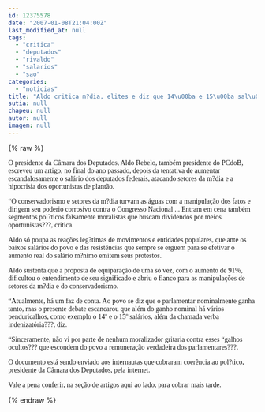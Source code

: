 ```yaml
---
id: 12375578
date: "2007-01-08T21:04:00Z"
last_modified_at: null
tags:
  - "critica"
  - "deputados"
  - "rivaldo"
  - "salarios"
  - "sao"
categories:
  - "noticias"
title: "Aldo critica m?dia, elites e diz que 14\u00ba e 15\u00ba sal\u00e1rio dos deputados s\u00e3o penduricalhos e ganhos ocultos"
sutia: null
chapeu: null
autor: null
imagem: null
---
```

{% raw %}
<p><P><FONT face=Verdana>O presidente da Câmara dos Deputados, Aldo Rebelo, também presidente do PCdoB, escreveu um artigo, no final do ano passado, depois da tentativa de aumentar escandalosamente o salário dos deputados federais, atacando setores da m?dia e a hipocrisia dos oportunistas de plantão.</FONT></P></p>
<p><P><FONT face=Verdana>“O conservadorismo e setores da m?dia turvam as águas com a manipulação dos fatos e dirigem seu poderio corrosivo contra o Congresso Nacional ... Entram em cena também segmentos pol?ticos falsamente moralistas que buscam dividendos por meios oportunistas???, critica.</FONT></P></p>
<p><P><FONT face=Verdana>Aldo só poupa as reações leg?timas de movimentos e entidades populares, que ante os baixos salários do povo e das resistências que sempre se erguem para se efetivar o aumento real do salário m?nimo emitem seus protestos. </FONT></P></p>
<p><P><FONT face=Verdana>Aldo sustenta que a proposta de equiparação de uma só vez, com o aumento de 91%, dificultou o entendimento de seu significado e abriu o flanco para as manipulações de setores da m?dia e do conservadorismo.</FONT></P><FONT face=Verdana></p>
<p><P>“Atualmente, há um faz de conta. Ao povo se diz que o parlamentar nominalmente ganha tanto, mas o presente debate escancarou que além do ganho nominal há vários penduricalhos, como exemplo o 14º e o 15º salários, além da chamada verba indenizatória???, diz. </P></p>
<p><P>“Sinceramente, não vi por parte de nenhum moralizador gritaria contra esses “galhos ocultos??? que escondem do povo a remuneração verdadeira dos parlamentares???.</P></p>
<p><P>O documento está sendo enviado aos internautas que cobraram coerência ao pol?tico, presidente da Câmara dos Deputados, pela internet.</P></p>
<p><P>Vale a pena conferir, na seção de artigos aqui ao lado, para cobrar mais tarde.</FONT></P> </p>
{% endraw %}